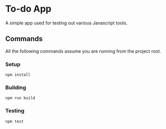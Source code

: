 # To-do App

A simple app used for testing out various Javascript tools.

## Commands

All the following commands assume you are running from the project root.

### Setup

    npm install

### Building

    npm run build

### Testing

    npm test
